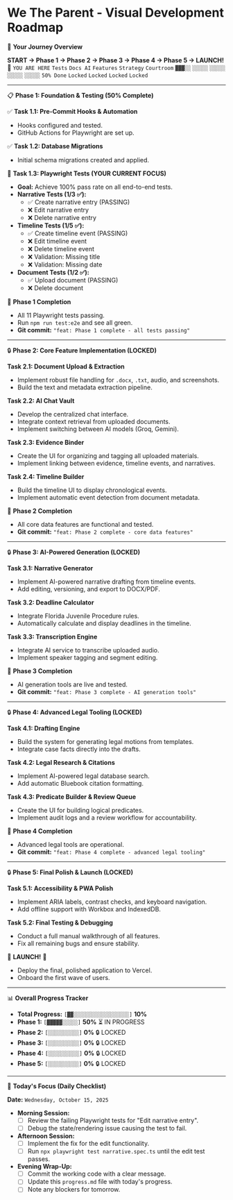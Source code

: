 # We The Parent - Visual Development Roadmap

🎯 **Your Journey Overview**

**START → Phase 1 → Phase 2 → Phase 3 → Phase 4 → Phase 5 → LAUNCH!** 🚀
`YOU ARE HERE`
`Tests` `Docs AI` `Features` `Strategy` `Courtroom`
`▓▓▓░░` `░░░░░` `░░░░░` `░░░░░` `░░░░░`
`50% Done` `Locked` `Locked` `Locked` `Locked`

---

📋 **Phase 1: Foundation & Testing (50% Complete)**

✅ **Task 1.1: Pre-Commit Hooks & Automation**
- Hooks configured and tested.
- GitHub Actions for Playwright are set up.

✅ **Task 1.2: Database Migrations**
- Initial schema migrations created and applied.

🔴 **Task 1.3: Playwright Tests (YOUR CURRENT FOCUS)**
- **Goal:** Achieve 100% pass rate on all end-to-end tests.
- **Narrative Tests (1/3 ✅):**
    - ✅ Create narrative entry (PASSING)
    - ❌ Edit narrative entry
    - ❌ Delete narrative entry
- **Timeline Tests (1/5 ✅):**
    - ✅ Create timeline event (PASSING)
    - ❌ Edit timeline event
    - ❌ Delete timeline event
    - ❌ Validation: Missing title
    - ❌ Validation: Missing date
- **Document Tests (1/2 ✅):**
    - ✅ Upload document (PASSING)
    - ❌ Delete document

🎉 **Phase 1 Completion**
- All 11 Playwright tests passing.
- Run `npm run test:e2e` and see all green.
- **Git commit:** `"feat: Phase 1 complete - all tests passing"`

---

🔒 **Phase 2: Core Feature Implementation (LOCKED)**

**Task 2.1: Document Upload & Extraction**
- Implement robust file handling for `.docx`, `.txt`, audio, and screenshots.
- Build the text and metadata extraction pipeline.

**Task 2.2: AI Chat Vault**
- Develop the centralized chat interface.
- Integrate context retrieval from uploaded documents.
- Implement switching between AI models (Groq, Gemini).

**Task 2.3: Evidence Binder**
- Create the UI for organizing and tagging all uploaded materials.
- Implement linking between evidence, timeline events, and narratives.

**Task 2.4: Timeline Builder**
- Build the timeline UI to display chronological events.
- Implement automatic event detection from document metadata.

🎉 **Phase 2 Completion**
- All core data features are functional and tested.
- **Git commit:** `"feat: Phase 2 complete - core data features"`

---

🔒 **Phase 3: AI-Powered Generation (LOCKED)**

**Task 3.1: Narrative Generator**
- Implement AI-powered narrative drafting from timeline events.
- Add editing, versioning, and export to DOCX/PDF.

**Task 3.2: Deadline Calculator**
- Integrate Florida Juvenile Procedure rules.
- Automatically calculate and display deadlines in the timeline.

**Task 3.3: Transcription Engine**
- Integrate AI service to transcribe uploaded audio.
- Implement speaker tagging and segment editing.

🎉 **Phase 3 Completion**
- AI generation tools are live and tested.
- **Git commit:** `"feat: Phase 3 complete - AI generation tools"`

---

🔒 **Phase 4: Advanced Legal Tooling (LOCKED)**

**Task 4.1: Drafting Engine**
- Build the system for generating legal motions from templates.
- Integrate case facts directly into the drafts.

**Task 4.2: Legal Research & Citations**
- Implement AI-powered legal database search.
- Add automatic Bluebook citation formatting.

**Task 4.3: Predicate Builder & Review Queue**
- Create the UI for building logical predicates.
- Implement audit logs and a review workflow for accountability.

🎉 **Phase 4 Completion**
- Advanced legal tools are operational.
- **Git commit:** `"feat: Phase 4 complete - advanced legal tooling"`

---

🔒 **Phase 5: Final Polish & Launch (LOCKED)**

**Task 5.1: Accessibility & PWA Polish**
- Implement ARIA labels, contrast checks, and keyboard navigation.
- Add offline support with Workbox and IndexedDB.

**Task 5.2: Final Testing & Debugging**
- Conduct a full manual walkthrough of all features.
- Fix all remaining bugs and ensure stability.

🎉 **LAUNCH!** 🚀
- Deploy the final, polished application to Vercel.
- Onboard the first wave of users.

---

📊 **Overall Progress Tracker**

- **Total Progress:** `[▓▓░░░░░░░░░░░░░░░░░░]` **10%**
- **Phase 1:** `[▓▓▓▓▓░░░░░]` **50%** ⏳ IN PROGRESS
- **Phase 2:** `[░░░░░░░░░░]` **0%** 🔒 LOCKED
- **Phase 3:** `[░░░░░░░░░░]` **0%** 🔒 LOCKED
- **Phase 4:** `[░░░░░░░░░░]` **0%** 🔒 LOCKED
- **Phase 5:** `[░░░░░░░░░░]` **0%** 🔒 LOCKED

---

🎯 **Today's Focus (Daily Checklist)**

**Date:** `Wednesday, October 15, 2025`
- **Morning Session:**
    - [ ] Review the failing Playwright tests for "Edit narrative entry".
    - [ ] Debug the state/rendering issue causing the test to fail.
- **Afternoon Session:**
    - [ ] Implement the fix for the edit functionality.
    - [ ] Run `npx playwright test narrative.spec.ts` until the edit test passes.
- **Evening Wrap-Up:**
    - [ ] Commit the working code with a clear message.
    - [ ] Update this `progress.md` file with today's progress.
    - [ ] Note any blockers for tomorrow.